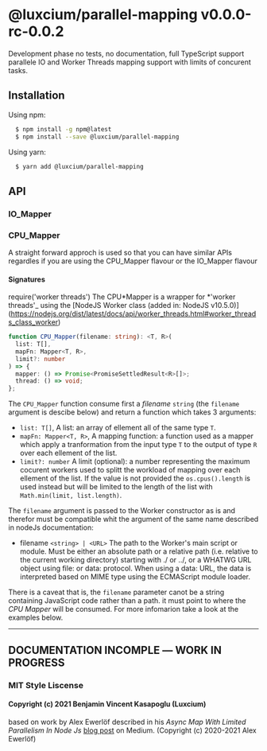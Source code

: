 # @luxcium/parallel-mapping v0.0.0-rc-0.0.2

Development phase no tests, no documentation, full TypeScript support parallele IO and Worker Threads mapping support with limits of concurent tasks.

## Installation

Using npm:

```bash
  $ npm install -g npm@latest
  $ npm install --save @luxcium/parallel-mapping
```

Using yarn:

```bash
  $ yarn add @luxcium/parallel-mapping
```

## API

### IO_Mapper

### CPU_Mapper

A straight forward approch is used so that you can have similar APIs regardles if you are using the CPU_Mapper flavour or the IO_Mapper flavour

#### Signatures

require('worker threads')
The CPU*Mapper is a wrapper for *'worker threads'\_ using the [NodeJS Worker class (added in: NodeJS v10.5.0)] (https://nodejs.org/dist/latest/docs/api/worker_threads.html#worker_threads_class_worker)

```typescript
function CPU_Mapper(filename: string): <T, R>(
  list: T[],
  mapFn: Mapper<T, R>,
  limit?: number
) => {
  mapper: () => Promise<PromiseSettledResult<R>[]>;
  thread: () => void;
};
```

The `CPU_Mapper` function consume first a _filename_ `string` (the `filename` argument is descibe below) and return a function which takes 3 arguments:

- `list: T[]`, A list: an array of ellement all of the same type `T`.
- `mapFn: Mapper<T, R>`, A mapping function: a function used as a mapper which apply a tranformation from the input type `T` to the output of type `R` over each ellement of the list.
- `limit?: number` A limit (optional): a number representing the maximum cocurent workers used to splitt the workload of mapping over each ellement of the list. If the value is not provided the `os.cpus().length` is used instead but will be limited to the length of the list with `Math.min(limit, list.length)`.

The `filename` argument is passed to the Worker constructor as is and therefor must be compatible whit the argument of the same name described in nodeJs documentation:

- filename `<string> | <URL>` The path to the Worker's main script or module. Must be either an absolute path or a relative path (i.e. relative to the current working directory) starting with ./ or ../, or a WHATWG URL object using file: or data: protocol. When using a data: URL, the data is interpreted based on MIME type using the ECMAScript module loader.

There is a caveat that is, the `filename` parameter canot be a string containing JavaScript code rather than a path. it must point to where the _CPU Mapper_ will be consumed. For more infomarion take a look at the examples below.

---

## DOCUMENTATION INCOMPLE ― WORK IN PROGRESS

### MIT Style Liscense

#### Copyright (c) 2021 Benjamin Vincent Kasapoglu (Luxcium)

based on work by Alex Ewerlöf described in his _Async Map With Limited Parallelism In Node Js_ [blog post](https://medium.com/@alexewerlof/async-map-with-limited-parallelism-in-node-js-2b91bd47af70) on Medium. (Copyright (c) 2020-2021 Alex Ewerlöf)

<!--
```
(alias) function CPU_Mapper(filename: string): <T, R>(list: T[], mapFn: Mapper<T, R>, limit?: number | undefined) => {
    mapper: () => Promise<PromiseSettledResult<R>[]>;
    thread: () => void;
}
export CPU_Mapper
The path to the Worker's main script or module.

(alias) function IO_Mapper<T, U>({ list, mapFn, limit, }: IO_MapperArgs<T, U>): Promise<PromiseSettledResult<U>[]>
export IO_Mapper
```

This is the code from a [blog post](https://medium.com/@alexewerlof/async-map-with-limited-parallelism-in-node-js-2b91bd47af70)

 -->
